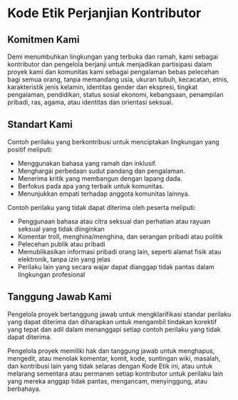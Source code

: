 # Kode Etik Perjanjian Kontributor

## Komitmen Kami

Demi menumbuhkan lingkungan yang terbuka dan ramah, kami sebagai kontributor dan pengelola berjanji untuk menjadikan partisipasi dalam proyek kami dan komunitas kami sebagai pengalaman bebas pelecehan bagi semua orang, tanpa memandang usia, ukuran tubuh, kecacatan, etnis, karakteristik jenis kelamin, identitas gender dan ekspresi, tingkat pengalaman, pendidikan, status sosial ekonomi, kebangsaan, penampilan pribadi, ras, agama, atau identitas dan orientasi seksual.

## Standart Kami

Contoh perilaku yang berkontribusi untuk menciptakan lingkungan yang positif meliputi:

* Menggunakan bahasa yang ramah dan inklusif.
* Menghargai perbedaan sudut pandang dan pengalaman.
* Menerima kritik yang membangun dengan lapang dada.
* Berfokus pada apa yang terbaik untuk komunitas.
* Menunjukkan empati terhadap anggota komunitas lainnya.

Contoh perilaku yang tidak dapat diterima oleh peserta meliputi:

* Penggunaan bahasa atau citra seksual dan perhatian atau rayuan seksual yang tidak diinginkan 
* Komentar troll, menghina/menghina, dan serangan pribadi atau politik 
* Pelecehan publik atau pribadi 
* Memublikasikan informasi pribadi orang lain, seperti alamat fisik atau elektronik, tanpa izin yang jelas
* Perilaku lain yang secara wajar dapat dianggap tidak pantas dalam lingkungan profesional

## Tanggung Jawab Kami

Pengelola proyek bertanggung jawab untuk mengklarifikasi standar perilaku yang dapat diterima dan diharapkan untuk mengambil tindakan korektif yang tepat dan adil dalam menanggapi setiap contoh perilaku yang tidak dapat diterima.

Pengelola proyek memiliki hak dan tanggung jawab untuk menghapus, mengedit, atau menolak komentar, komit, kode, suntingan wiki, masalah, dan kontribusi lain yang tidak selaras dengan Kode Etik ini, atau untuk melarang sementara atau permanen setiap kontributor untuk perilaku lain yang mereka anggap tidak pantas, mengancam, menyinggung, atau berbahaya.



